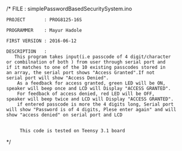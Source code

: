 /*  FILE          : simplePasswordBasedSecuritySystem.ino

    PROJECT       : PROG8125-16S
    
    PROGRAMMER    : Mayur Hadole
    
    FIRST VERSION : 2016-06-12
    
    DESCRIPTION   :
       This program takes input(i.e passcode of 4 digit/character
    or combilnation of both ) from user through serial port and
    if it matches to one of the 10 existing passcodes stored in
    an array, the serial port shows "Access Granted".If not
    serial port will show "Access Denied".
        As a feedback for access granted, green LED will be ON,
    speaker will beep once and LCD will Display "ACCESS GRANTED".
        For feedback of access denied, red LED will be OFF,
    speaker will beep twice and LCD will Display "ACCESS GRANTED".
        if entered passcode is more the 4 digits long, Serial port
    will show "Password is of 4 digits, Plese enter again" and will
    show "access denied" on serial port and LCD


         This code is tested on Teensy 3.1 board
*/
